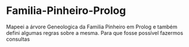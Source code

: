# Familia-Pinheiro-Prolog
 Mapeei a árvore Geneologica da Familia Pinheiro em Prolog e também defini algumas regras sobre a mesma. Para que fosse possível fazermos consultas
